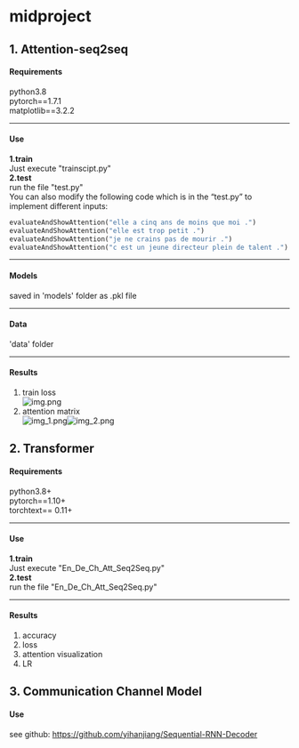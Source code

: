 # midproject

## 1. Attention-seq2seq

#### Requirements
python3.8<br>
pytorch==1.7.1 <br>
matplotlib==3.2.2
***
#### Use
**1.train**<br/>
Just execute "trainscipt.py"<br>
**2.test**<br>
run the file "test.py"<br>
You can also modify the following code which is in the “test.py” to implement different inputs:<br>
```python
evaluateAndShowAttention("elle a cinq ans de moins que moi .")
evaluateAndShowAttention("elle est trop petit .")
evaluateAndShowAttention("je ne crains pas de mourir .")
evaluateAndShowAttention("c est un jeune directeur plein de talent .")
```
***
#### Models
saved in 'models' folder as .pkl file
***
#### Data
'data' folder
***
#### Results
1. train loss <br>
![img.png](results/img.png)
2. attention matrix <br>
![img_1.png](results/img_1.png)![img_2.png](results/img_2.png)


## 2. Transformer
#### Requirements
python3.8+<br>
pytorch==1.10+ <br>
torchtext== 0.11+ <br>
***
#### Use
**1.train**<br/>
Just execute "En_De_Ch_Att_Seq2Seq.py"<br>
**2.test**<br>
run the file "En_De_Ch_Att_Seq2Seq.py"<br>
***
#### Results
1. accuracy
2. loss
3. attention visualization
4. LR 

## 3. Communication Channel Model
#### Use
see github: https://github.com/yihanjiang/Sequential-RNN-Decoder
